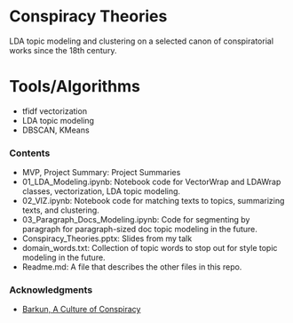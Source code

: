 # Conspiracy Theories
LDA topic modeling and clustering on a selected canon of conspiratorial works since the 18th century.

# Tools/Algorithms
- tfidf vectorization
- LDA topic modeling
- DBSCAN, KMeans

### Contents
- MVP, Project Summary: Project Summaries  
- 01_LDA_Modeling.ipynb: Notebook code for VectorWrap and LDAWrap classes, vectorization, LDA topic modeling.  
- 02_VIZ.ipynb: Notebook code for matching texts to topics, summarizing texts, and clustering.  
- 03_Paragraph_Docs_Modeling.ipynb: Code for segmenting by paragraph for paragraph-sized doc topic modeling in the future.  
- Conspiracy_Theories.pptx: Slides from my talk
- domain_words.txt: Collection of topic words to stop out for style topic modeling in the future.  
- Readme.md: A file that describes the other files in this repo.

### Acknowledgments
- [Barkun, A Culture of Conspiracy](https://www.ucpress.edu/book/9780520276826/a-culture-of-conspiracy)
